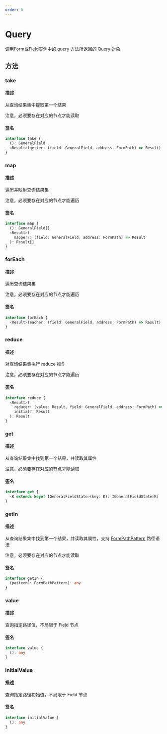 ```yaml
---
order: 5
---
```


# Query

调用[Form](/api/models/form#query)或[Field](/api/models/field#query)实例中的 query 方法所返回的 Query 对象

## 方法

### take

#### 描述

从查询结果集中提取第一个结果

注意，必须要存在对应的节点才能读取

#### 签名

```ts
interface take {
  (): GeneralField
  <Result>(getter: (field: GeneralField, address: FormPath) => Result): Result
}
```

### map

#### 描述

遍历并映射查询结果集

注意，必须要存在对应的节点才能遍历

#### 签名

```ts
interface map {
  (): GeneralField[]
  <Result>(
    mapper?: (field: GeneralField, address: FormPath) => Result
  ): Result[]
}
```

### forEach

#### 描述

遍历查询结果集

注意，必须要存在对应的节点才能遍历

#### 签名

```ts
interface forEach {
  <Result>(eacher: (field: GeneralField, address: FormPath) => Result): void
}
```

### reduce

#### 描述

对查询结果集执行 reduce 操作

注意，必须要存在对应的节点才能遍历

#### 签名

```ts
interface reduce {
  <Result>(
    reducer: (value: Result, field: GeneralField, address: FormPath) => Result,
    initial?: Result
  ): Result
}
```

### get

#### 描述

从查询结果集中找到第一个结果，并读取其属性

注意，必须要存在对应的节点才能读取

#### 签名

```ts
interface get {
  <K extends keyof IGeneralFieldState>(key: K): IGeneralFieldState[K]
}
```

### getIn

#### 描述

从查询结果集中找到第一个结果，并读取其属性，支持 [FormPathPattern](/api/entry/form-path#formpathpattern) 路径语法

注意，必须要存在对应的节点才能读取

#### 签名

```ts
interface getIn {
  (pattern?: FormPathPattern): any
}
```

### value

#### 描述

查询指定路径值，不局限于 Field 节点

#### 签名

```ts
interface value {
  (): any
}
```

### initialValue

#### 描述

查询指定路径初始值，不局限于 Field 节点

#### 签名

```ts
interface initialValue {
  (): any
}
```
